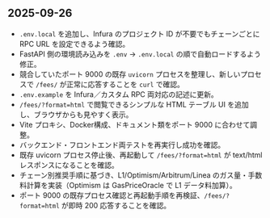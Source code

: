## 2025-09-26
- `.env.local` を追加し、Infura のプロジェクト ID が不要でもチェーンごとに RPC URL を設定できるよう確認。
- FastAPI 側の環境読み込みを `.env` → `.env.local` の順で自動ロードするよう修正。
- 競合していたポート 9000 の既存 `uvicorn` プロセスを整理し、新しいプロセスで `/fees/` が正常に応答することを `curl` で確認。
- `.env.example` を Infura／カスタム RPC 両対応の記述に更新。
- `/fees/?format=html` で閲覧できるシンプルな HTML テーブル UI を追加し、ブラウザからも見やすく表示。
- Vite プロキシ、Docker構成、ドキュメント類をポート 9000 に合わせて調整。
- バックエンド・フロントエンド両テストを再実行し成功を確認。
- 既存 uvicorn プロセス停止後、再起動して `/fees/?format=html` が text/html レスポンスになることを確認。
- チェーン別推奨手順に基づき、L1/Optimism/Arbitrum/Linea のガス量・手数料計算を実装（Optimism は GasPriceOracle で L1 データ料加算）。
- ポート 9000 の既存プロセス確認と再起動手順を再検証、`/fees/?format=html` が即時 200 応答することを確認。
